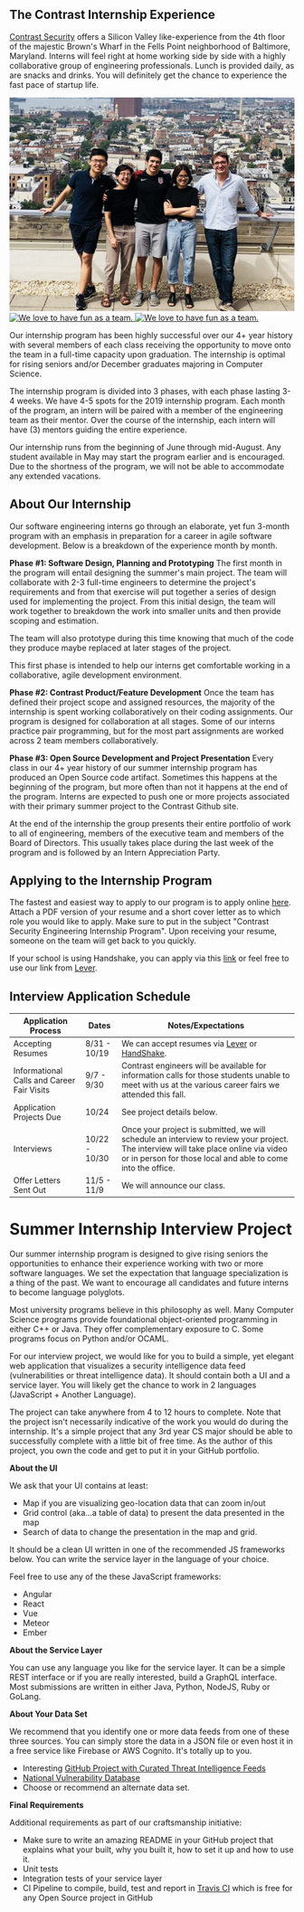 ## The Contrast Internship Experience
[Contrast Security](https://stackoverflow.com/jobs/companies/contrast-security) offers a Silicon Valley like-experience from the 4th floor of the majestic Brown's Wharf in the Fells Point neighborhood of Baltimore, Maryland. Interns will feel right at home working side by side with a highly collaborative group of engineering professionals. Lunch is provided daily, as are snacks and drinks. You will definitely get the chance to experience the fast pace of startup life.

<a href="2019Interns.jpg" title="We love to have fun as a team.">
<img src="2019Interns.jpg" alt="We love to have fun as a team.">
</a>
<a href="2017Interns.png" title="We love to have fun as a team.">
<img src="2017Interns.png" alt="We love to have fun as a team.">
<a href="interns.jpg" title="We love to have fun as a team.">
<img src="interns.jpg" alt="We love to have fun as a team.">
</a>
</a>

Our internship program has been highly successful over our 4+ year history with several members of each class receiving the opportunity to move onto the team in a full-time capacity upon graduation. The internship is optimal for rising seniors and/or December graduates majoring in Computer Science. 

The internship program is divided into 3 phases, with each phase lasting 3-4 weeks. We have 4-5 spots for the 2019 internship program. Each month of the program, an intern will be paired with a member of the engineering team as their mentor. Over the course of the internship, each intern will have (3) mentors guiding the entire experience. 

Our internship runs from the beginning of June through mid-August. Any student available in May may start the program earlier and is encouraged. Due to the shortness of the program, we will not be able to accommodate any extended vacations.
 

## About Our Internship
Our software engineering interns go through an elaborate, yet fun 3-month program with an emphasis in preparation for a career in agile software development. Below is a breakdown of the experience month by month.

**Phase #1: Software Design, Planning and Prototyping**
The first month in the program will entail designing the summer's main project. The team will collaborate with 2-3 full-time engineers to determine the project's requirements and from that exercise will put together a series of design used for implementing the project. From this initial design, the team will work together to breakdown the work into smaller units and then provide scoping and estimation.

The team will also prototype during this time knowing that much of the code they produce maybe replaced at later stages of the project.

This first phase is intended to help our interns get comfortable working in a collaborative, agile development environment.

**Phase #2: Contrast Product/Feature Development**
Once the team has defined their project scope and assigned resources, the majority of the internship is spent working collaboratively on their coding assignments. Our program is designed for collaboration at all stages. Some of our interns practice pair programming, but for the most part assignments are worked across 2 team members collaboratively.

**Phase #3: Open Source Development and Project Presentation**
Every class in our 4+ year history of our summer internship program has produced an Open Source code artifact. Sometimes this happens at the beginning of the program, but more often than not it happens at the end of the program. Interns are expected to push one or more projects associated with their primary summer project to the Contrast Github site.

At the end of the internship the group presents their entire portfolio of work to all of engineering, members of the executive team and members of the Board of Directors. This usually takes place during the last week of the program and is followed by an Intern Appreciation Party.


## Applying to the Internship Program
The fastest and easiest way to apply to our program is to apply online [here](https://jobs.lever.co/contrastsecurity/ee23b08c-afe0-47d9-9811-f571eb63c82d). Attach a PDF version of your resume and a short cover letter as to which role you would like to apply. Make sure to put in the subject "Contrast Security Engineering Internship Program". Upon receiving your resume, someone on the team will get back to you quickly. 

If your school is using Handshake, you can apply via this [link](https://app.joinhandshake.com/jobs/1750818) or feel free to use our link from [Lever](https://jobs.lever.co/contrastsecurity/ee23b08c-afe0-47d9-9811-f571eb63c82d).



## Interview Application Schedule

| Application Process                        | Dates         | Notes/Expectations                                                                                                                                                                                  |
|--------------------------------------------|---------------|-----------------------------------------------------------------------------------------------------------------------------------------------------------------------------------------------------|
| Accepting Resumes                          | 8/31 - 10/19  | We can accept resumes via [Lever](https://jobs.lever.co/contrastsecurity/ee23b08c-afe0-47d9-9811-f571eb63c82d) or [HandShake](https://app.joinhandshake.com/jobs/1750818).                          |
| Informational Calls and Career Fair Visits | 9/7 - 9/30    | Contrast engineers will be available for information calls for those students unable to meet with us at the various career fairs we attended this fall.                                             |
| Application Projects Due                   | 10/24         | See project details below.                                                                                                                                                                          |
| Interviews                                 | 10/22 - 10/30 | Once your project is submitted, we will schedule an interview to review your project. The interview will take place online via video or in person for those local and able to come into the office. |
| Offer Letters Sent Out                     | 11/5 - 11/9   | We will announce our class.                                                                                                                                                                         |

# Summer Internship Interview Project
Our summer internship program is designed to give rising seniors the opportunities to enhance their experience working with two or more software languages. We set the expectation that language specialization is a thing of the past. We want to encourage all candidates and future interns to become language polyglots.

Most university programs believe in this philosophy as well. Many Computer Science programs provide foundational object-oriented programming in either C++ or Java. They offer complementary exposure to C. Some programs focus on Python and/or OCAML. 

For our interview project, we would like for you to build a simple, yet elegant web application that visualizes a security intelligence data feed (vulnerabilities or threat intelligence data). It should contain both a UI and a service layer. You will likely get the chance to work in 2 languages (JavaScript + Another Language).

The project can take anywhere from 4 to 12 hours to complete. Note that the project isn't necessarily indicative of the work you would do during the internship. It's a simple project that any 3rd year CS major should be able to successfully complete with a little bit of free time. As the author of this project, you own the code and get to put it in your GitHub portfolio.

**About the UI**

We ask that your UI contains at least:

* Map if you are visualizing geo-location data that can zoom in/out
* Grid control (aka...a table of data) to present the data presented in the map
* Search of data to change the presentation in the map and grid.

It should be a clean UI written in one of the recommended JS frameworks below. You can write the service layer in the language of your choice.

Feel free to use any of the these JavaScript frameworks:
* Angular
* React
* Vue
* Meteor
* Ember 

**About the Service Layer**

You can use any language you like for the service layer. It can be a simple REST interface or if you are really interested, build a GraphQL interface. Most submissions are written in either Java, Python, NodeJS, Ruby or GoLang. 

**About Your Data Set**

We recommend that you identify one or more data feeds from one of these three sources. You can simply store the data in a JSON file or even host it in a free service like Firebase or AWS Cognito. It's totally up to you.

* Interesting [GitHub Project with Curated Threat Intelligence Feeds](https://github.com/hslatman/awesome-threat-intelligence)
* [National Vulnerability Database](https://nvd.nist.gov/vuln/data-feeds)
* Choose or recommend an alternate data set.

**Final Requirements**

Additional requirements as part of our craftsmanship initiative:
* Make sure to write an amazing README in your GitHub project that explains what your built, why you built it, how to set it up and how to use it.
* Unit tests
* Integration tests of your service layer
* CI Pipeline to compile, build, test and report in [Travis CI](https://travis-ci.com/) which is free for any Open Source project in GitHub









